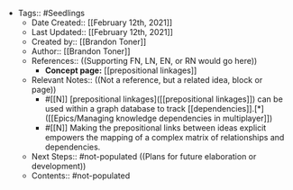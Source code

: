 - Tags:: #Seedlings
    - Date Created:: [[February 12th, 2021]]
    - Last Updated:: [[February 12th, 2021]]
    - Created by:: [[Brandon Toner]]
    - Author:: [[Brandon Toner]]
    - References::  ((Supporting FN, LN, EN, or RN would go here))
        - **Concept page:** [[prepositional linkages]]
    - Relevant Notes::  ((Not a reference, but a related idea, block or page))
        - #[[N]] [prepositional linkages]([[prepositional linkages]]) can be used within a graph database to track [[dependencies]].[*]([[Epics/Managing knowledge dependencies in multiplayer]])
        - #[[N]] Making the prepositional links between ideas explicit empowers the mapping of a complex matrix of relationships and dependencies.
    - Next Steps:: #not-populated ((Plans for future elaboration or development))
    - Contents:: #not-populated
